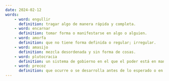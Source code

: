 ```yaml
---
date: 2024-02-12
words:
    - word: engullir
      definition: tragar algo de manera rápida y completa.
    - word: encarnar
      definition: tomar forma o manifestarse en algo o alguien.
    - word: amorfa
      definition: que no tiene forma definida o regular; irregular.
    - word: amasijo
      definition: mezcla desordenada y sin forma de cosas.
    - word: plutocracia
      definition: un sistema de gobierno en el que el poder está en manos de los más ricos.
    - word: precoz
      definition: que ocurre o se desarrolla antes de lo esperado o en una etapa temprana.
---
```

